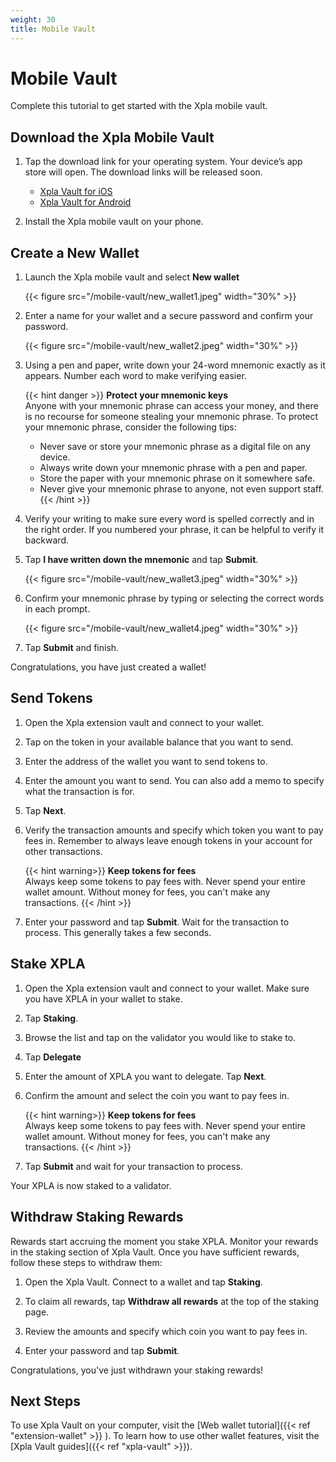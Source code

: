 ```yaml
---
weight: 30
title: Mobile Vault
---
```


# Mobile Vault

Complete this tutorial to get started with the Xpla mobile vault.

## Download the Xpla Mobile Vault

1. Tap the download link for your operating system. Your device’s app store will open. The download links will be released soon.
   * [Xpla Vault for iOS](https://apps.apple.com/app/xpla-vault/id1640593143)
   * [Xpla Vault for Android](https://play.google.com/store/apps/details?id=xpla.android)

1. Install the Xpla mobile vault on your phone.

## Create a New Wallet

1. Launch the Xpla mobile vault and select **New wallet**

   {{< figure src="/mobile-vault/new_wallet1.jpeg" width="30%" >}}

1. Enter a name for your wallet and a secure password and confirm your password.

   {{< figure src="/mobile-vault/new_wallet2.jpeg" width="30%" >}}

1. Using a pen and paper, write down your 24-word mnemonic exactly as it appears. Number each word to make verifying easier.

   {{< hint danger >}}
   **Protect your mnemonic keys**  
   Anyone with your mnemonic phrase can access your money, and there is no recourse for someone stealing your mnemonic phrase. To protect your mnemonic phrase, consider the following tips:
   - Never save or store your mnemonic phrase as a digital file on any device.
   - Always write down your mnemonic phrase with a pen and paper.
   - Store the paper with your mnemonic phrase on it somewhere safe.
   - Never give your mnemonic phrase to anyone, not even support staff.
   {{< /hint >}}

1. Verify your writing to make sure every word is spelled correctly and in the right order. If you numbered your phrase, it can be helpful to verify it backward.

1. Tap **I have written down the mnemonic** and tap **Submit**.

   {{< figure src="/mobile-vault/new_wallet3.jpeg" width="30%" >}}

1. Confirm your mnemonic phrase by typing or selecting the correct words in each prompt.

   {{< figure src="/mobile-vault/new_wallet4.jpeg" width="30%" >}}

1. Tap **Submit** and finish.

Congratulations, you have just created a wallet!

## Send Tokens

1. Open the Xpla extension vault and connect to your wallet.

1. Tap on the token in your available balance that you want to send.  

1. Enter the address of the wallet you want to send tokens to.  

1. Enter the amount you want to send. You can also add a memo to specify what the transaction is for.  

1. Tap **Next**.

1. Verify the transaction amounts and specify which token you want to pay fees in. Remember to always leave enough tokens in your account for other transactions.

   {{< hint warning>}}
   **Keep tokens for fees**  
   Always keep some tokens to pay fees with. Never spend your entire wallet amount. Without money for fees, you can't make any transactions.
   {{< /hint >}}

1.  Enter your password and tap **Submit**. Wait for the transaction to process. This generally takes a few seconds.

## Stake XPLA

1. Open the Xpla extension vault and connect to your wallet. Make sure you have XPLA in your wallet to stake.

1. Tap **Staking**.

1. Browse the list and tap on the validator you would like to stake to.

1. Tap **Delegate**

1. Enter the amount of XPLA you want to delegate. Tap **Next**.

1. Confirm the amount and select the coin you want to pay fees in.

   {{< hint warning>}}
   **Keep tokens for fees**  
   Always keep some tokens to pay fees with. Never spend your entire wallet amount. Without money for fees, you can't make any transactions.
   {{< /hint >}}

1. Tap **Submit** and wait for your transaction to process.

Your XPLA is now staked to a validator.

## Withdraw Staking Rewards

Rewards start accruing the moment you stake XPLA. Monitor your rewards in the staking section of Xpla Vault. Once you have sufficient rewards, follow these steps to withdraw them:

1. Open the Xpla Vault. Connect to a wallet and tap **Staking**.

1. To claim all rewards, tap **Withdraw all rewards** at the top of the staking page.

1. Review the amounts and specify which coin you want to pay fees in.

1. Enter your password and tap **Submit**.

Congratulations, you've just withdrawn your staking rewards!

## Next Steps

To use Xpla Vault on your computer, visit the [Web wallet tutorial]({{< ref "extension-wallet" >}} ). To learn how to use other wallet features, visit the [Xpla Vault guides]({{< ref "xpla-vault" >}}).
